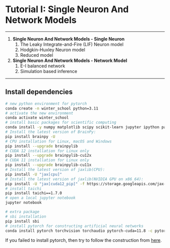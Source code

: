 # Tutorial I: Single Neuron And Network Models
---
1. **Single Neuron And Network Models - Single Neuron**
    1. The Leaky Integrate-and-Fire (LIF) Neuron model
    2. Hodgkin-Huxley Neuron model
    3. Reduced model
1. **Single Neuron And Network Models - Network Model**
    1. E-I balanced network
    2. Simulation based inference

---

## Install dependencies

```bash
# new python environment for pytorch
conda create -n winter_school python=3.11
# activate the new environment
conda activate winter_school
# install basic packages for scientific computing
conda install -y numpy matplotlib scipy scikit-learn jupyter ipython pandas ipywidgets 
# Install the latest version of BrainPy:
pip install brainpy -U
# CPU installation for Linux, macOS and Windows
pip install --upgrade brainpylib
# CUDA 12 installation for Linux only
pip install --upgrade brainpylib-cu12x
# CUDA 11 installation for Linux only
pip install --upgrade brainpylib-cu11x
# Install the latest version of jaxlib(CPU):
pip install -U "jax[cpu]"
# Install the latest version of jaxlib(NVIDIA GPU on x86_64):
pip install -U "jax[cuda12_pip]" -f https://storage.googleapis.com/jax-releases/jax_cuda_releases.html
# install taichi
pip install taichi==1.7.0
# open a local jupyter notebook
jupyter notebook

# extra package
# sbi installation
pip install sbi
# install pytorch for constructing artificial neural networks
conda install pytorch torchvision torchaudio pytorch-cuda=11.8 -c pytorch -c nvidia
```

If you failed to install pytorch, then try to follow the construction from [here](https://pytorch.org/get-started/locally/).